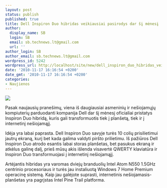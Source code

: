 ```yaml
---
layout: post
status: publish
published: true
title: Dell Inspiron Duo hibridas veikiausiai pasirodys dar šį mėnesį
author:
  display_name: SB
  login: SB
  email: sb.technews.lt@gmail.com
  url: ''
author_login: SB
author_email: sb.technews.lt@gmail.com
wordpress_id: 5242
wordpress_url: http://localhost/site/new/dell_inspiron_duo_hibridas_veikiausiai_pasirodys_dar_si_menesi/
date: '2010-11-17 16:16:54 +0200'
date_gmt: '2010-11-17 16:16:54 +0200'
categories:
- Naujienos
---
```

<div class="imgright"><img src="http://www.ipix.lt/images/97366719.jpg"  /></div>
<p>Pasak naujausių pranešimų, viena iš daugiausiai asmeninių ir nešiojamųjų kompiuterių parduodanti kompanija Dell dar šį mėnesį oficialiai pristatys Inspiron Duo hibridą, kuris gali transformuotis tiek į planšetą, tiek ir į internetinį nešiojamąjį.</p>
<p>Idėja yra labai paprasta. Dell Inspiron Duo savyje turės 10 colių prisilietimui jautrų ekraną, kurį bet kada galima valdyti piršto prilietimu. Iš pažiūros Dell Inspiron Duo atrodo esantis labai storas planšetas, bet pasukus ekraną ir atkėlus galinę dalį, prieš mūsų akis išlenda visavertė QWERTY klaviatūra ir Inspiron Duo transformuojasi į internetinį nešiojamąjį.</p>
<p>Artėjantis hibridas yra varomas dviejų branduolių Intel Atom N550 1.5GHz centrinio procesoriaus ir turės jau instaliuotą Windows 7 Home Premium operacinę sistemą. Kaip jau galėjote suprasti, internetinis nešiojamasis-planšetas yra pagrįstas Intel Pine Trail platforma.</p>
<p><object width="610" height="367"><param name="movie" value="http://www.youtube.com/v/nS9Sy7DkobY?fs=1&amp;hl=en_GB"></param><param name="allowFullScreen" value="true"></param><param name="allowscriptaccess" value="always"></param><embed src="http://www.youtube.com/v/nS9Sy7DkobY?fs=1&amp;hl=en_GB" type="application/x-shockwave-flash" allowscriptaccess="always" allowfullscreen="true" width="610" height="367"></embed></object><br /></p>
